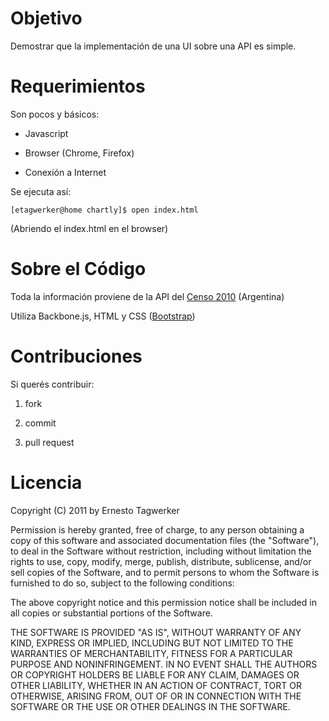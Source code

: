 # Objetivo

Demostrar que la implementación de una UI sobre una API es simple. 

# Requerimientos

Son pocos y básicos: 

* Javascript

* Browser (Chrome, Firefox)

* Conexión a Internet

Se ejecuta así: 

    [etagwerker@home chartly]$ open index.html
    
(Abriendo el index.html en el browser)

# Sobre el Código

Toda la información proviene de la API del [Censo 2010](http://censo.heroku.com) (Argentina)

Utiliza Backbone.js, HTML y CSS ([Bootstrap](http://twitter.github.com/bootstrap))

# Contribuciones

Si querés contribuir: 

1. fork

2. commit

3. pull request

# Licencia

Copyright (C) 2011 by Ernesto Tagwerker

Permission is hereby granted, free of charge, to any person obtaining a copy of this software and associated documentation files (the "Software"), to deal in the Software without restriction, including without limitation the rights to use, copy, modify, merge, publish, distribute, sublicense, and/or sell copies of the Software, and to permit persons to whom the Software is furnished to do so, subject to the following conditions:

The above copyright notice and this permission notice shall be included in all copies or substantial portions of the Software.

THE SOFTWARE IS PROVIDED "AS IS", WITHOUT WARRANTY OF ANY KIND, EXPRESS OR IMPLIED, INCLUDING BUT NOT LIMITED TO THE WARRANTIES OF MERCHANTABILITY, FITNESS FOR A PARTICULAR PURPOSE AND NONINFRINGEMENT. IN NO EVENT SHALL THE AUTHORS OR COPYRIGHT HOLDERS BE LIABLE FOR ANY CLAIM, DAMAGES OR OTHER LIABILITY, WHETHER IN AN ACTION OF CONTRACT, TORT OR OTHERWISE, ARISING FROM, OUT OF OR IN CONNECTION WITH THE SOFTWARE OR THE USE OR OTHER DEALINGS IN THE SOFTWARE.
